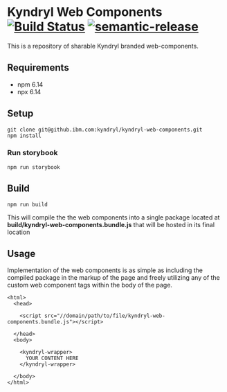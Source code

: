 # Kyndryl Web Components [![Build Status](https://travis.ibm.com/kyndryl/kyndryl-web-components.svg?token=BC3q7E17sjDsspnSrSRR&branch=master)](https://travis.ibm.com/kyndryl/kyndryl-web-components) [![semantic-release](https://img.shields.io/badge/%20%20%F0%9F%93%A6%F0%9F%9A%80-semantic--release-e10079.svg)](https://github.com/semantic-release/semantic-release)

This is a repository of sharable Kyndryl branded web-components.

## Requirements

- npm 6.14
- npx 6.14

## Setup

```
git clone git@github.ibm.com:kyndryl/kyndryl-web-components.git
npm install
```

### Run storybook

```
npm run storybook
```

## Build

```
npm run build
```

This will compile the the web components into a single package located at **build/kyndryl-web-components.bundle.js** that will be hosted in its final location

## Usage

Implementation of the web components is as simple as including the compiled package in the markup of the page and freely utilizing any of the custom web component tags within the body of the page.

```
<html>
  <head>

    <script src="//domain/path/to/file/kyndryl-web-components.bundle.js"></script>

  </head>
  <body>
  
    <kyndryl-wrapper>
      YOUR CONTENT HERE
    </kyndryl-wrapper>
    
  </body>
</html>
```
